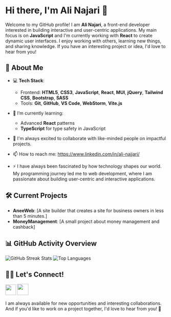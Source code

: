 # Hi there, I'm Ali Najari 👋

Welcome to my GitHub profile! I am **Ali Najari**, a front-end developer interested in building interactive and user-centric applications. My main focus is on **JavaScript** and I'm currently working with **React** to create dynamic user interfaces. I enjoy working with others, learning new things, and sharing knowledge. If you have an interesting project or idea, I'd love to hear from you!

## 🚀 About Me

- 💻 **Tech Stack**: 
  - Frontend: **HTML5**, **CSS3**, **JavaScript**, **React**, **MUI**, **jQuery**, **Tailwind CSS**, **Bootstrap**, **SASS**
  - Tools: **Git**, **GitHub**, **VS Code**, **WebStorm**, **Vite.js**
  
- 🌱 I’m currently learning:
  - Advanced **React** patterns
  - **TypeScript** for type safety in JavaScript

- 🤝 I'm always excited to collaborate with like-minded people on impactful projects.

- 📫 How to reach me: https://www.linkedin.com/in/ali-najjari/

- ⚡ I have always been fascinated by how technology shapes our world. My programming journey led me to web development, where I am passionate about building user-centric and interactive applications.

## 🛠️ Current Projects

- **AneeWeb**: [A site builder that creates a site for business owners in less than 5 minutes.]
- **MoneyManagement**: [A small project about money management and cashback]

## 📊 GitHub Activity Overview

![GitHub Streak Stats](https://github-readme-streak-stats.herokuapp.com/?user=alinajjari&theme=radical&border_radius=12&hide_border=true)
![Top Languages](https://github-readme-stats.vercel.app/api/top-langs/?username=alinajjari&layout=compact&theme=radical&border_radius=12&hide_border=true)

## 🧑‍💻 Let's Connect!

[<img src="https://cdn-icons-png.freepik.com/512/2190/2190367.png?ga=GA1.1.815655210.1722025278" width="33">](https://www.linkedin.com/in/ali-najjari/)
[<img src="https://cdn-icons-png.freepik.com/512/2504/2504918.png?ga=GA1.1.815655210.1722025278" width="35">](https://www.linkedin.com/in/ali-najjari/)

I am always available for new opportunities and interesting collaborations. And if you'd like to work on a project together, I'd love to hear from you! 🚀
